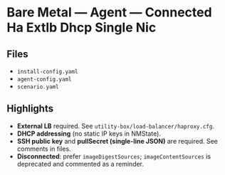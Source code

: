 # Bare Metal — Agent — Connected Ha Extlb Dhcp Single Nic

## Files
- `install-config.yaml`
- `agent-config.yaml`
- `scenario.yaml`

## Highlights
- **External LB** required. See `utility-box/load-balancer/haproxy.cfg`.
- **DHCP addressing** (no static IP keys in NMState).
- **SSH public key** and **pullSecret (single-line JSON)** are required. See comments in files.
- **Disconnected**: prefer `imageDigestSources`; `imageContentSources` is deprecated and commented as a reminder.
